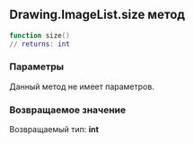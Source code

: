 ## Drawing.ImageList.size метод


```lua
function size()
// returns: int
```


### Параметры

Данный метод не имеет параметров.

### Возвращаемое значение

Возвращаемый тип: **int**

